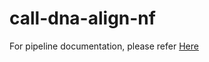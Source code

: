 # call-dna-align-nf

For pipeline documentation, please refer [Here](https://uclahs.box.com/s/kl4pacq332bprpe9lnfams0l8vglmg30)

